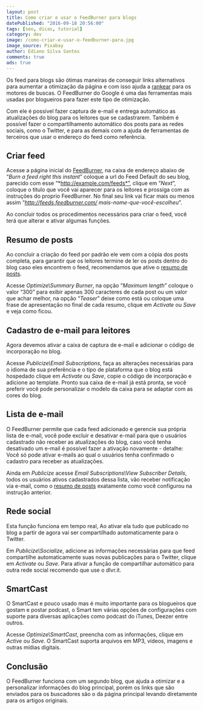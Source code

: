 ```yaml
---
layout: post
title: Como criar e usar o FeedBurner para blogs
datePublished: "2016-09-18 20:56:00"
tags: [seo, dicas, tutorial]
category: dev
image: /como-criar-e-usar-o-feedburner-para.jpg
image_source: Pixabay
author: Ediano Silva Santos
comments: true
ads: true
---
```


Os feed para blogs são ótimas maneiras de conseguir links alternativos para aumentar a otimização da página e com isso ajuda a <a href="https://www.insideblock.com/blog/ranking-melhorar-experiencia-das.html" target="_blank" rel="noopener">rankear</a> para os motores de buscas. O FeedBurner do Google é uma das ferramentas mais usadas por blogueiros para fazer este tipo de otimização.

Com ele é possível fazer captura de e-mail e entrega automático as atualizações do blog para os leitores que se cadastrarem. Também é possível fazer o compartilhamento automático dos posts para as redes sociais, como o Twitter, e para as demais com a ajuda de ferramentas de terceiros que usar o endereço do feed como referência.

## Criar feed
Acesse a página inicial do <a href="http://feedburner.google.com/"  target="_blank" rel="nofollow noopener noreferrer">FeedBurner</a>, na caixa de endereço abaixo de “*Burn a feed right this instant*” coloque a url do Feed Default do seu blog, parecido com esse “*http://example.com/feeds*”, clique em “*Next*”, coloque o titulo que você vai aparecer para os leitores e prossiga com as instruções do proprio FeedBurner. No final seu link vai ficar mais ou menos assim “*http://feeds.feedburner.com/ mais-nome-que-você-escolheu*”.

Ao concluir todos os procedimentos necessários para criar o feed, você terá que alterar e ativar algumas funções.

## Resumo de posts
Ao concluir a criação do feed por padrão ele vem com a cópia dos posts completa, para garantir que os leitores termine de ler os posts dentro do blog caso eles encontrem o feed, recomendamos que ative o <a href="https://www.insideblock.com/blog/resumo-de-postagem-automatico-com.html" target="_blank" rel="noopener">resumo de posts</a>.

Acesse *Optimize\Summary Burner*, na opção “*Maximum length*” coloque o valor “300” para exibir apenas 300 caracteres de cada post ou um valor que achar melhor, na opção “*Teaser*” deixe como está ou coloque uma frase de apresentação no final de cada resumo, clique em *Activate* ou *Save* e veja como ficou.

## Cadastro de e-mail para leitores
Agora devemos ativar a caixa de captura de e-mail e adicionar o código de incorporação no blog.

Acesse *Publicize\Email Subscriptions*, faça as alterações necessárias para o idioma de sua preferência e o tipo de plataforma que o blog está hospedado clique em *Activate* ou *Save*, copie o código de incorporação e adicione ao template. Pronto sua caixa de e-mail já está pronta, se você preferir você pode personalizar o modelo da caixa para se adaptar com as cores do blog.

## Lista de e-mail
O FeedBurner permite que cada feed adicionado e gerencie sua própria lista de e-mail, você pode excluir e desativar e-mail para que o usuários cadastrado não receber as atualizações do blog, caso você tenha desativado um e-mail é possível fazer a ativação novamente - detalhe: Você só pode ativar e-mails ao qual o usuários tenha confirmado o cadastro para receber as atualizações.

Ainda em *Publicize* acesse *Email Subscriptions\View Subscriber Details*, todos os usuários ativos cadastrados dessa lista, vão receber notificação via e-mail, como o <a href="https://www.insideblock.com/blog/resumo-de-postagem-automatico-com.html" target="_blank" rel="noopener">resumo de posts</a> exatamente como você configurou na instrução anterior.

## Rede social
Esta função funciona em tempo real, Ao ativar ela tudo que publicado no blog a partir de agora vai ser compartilhado automaticamente para o Twitter.

Em *Publicize\Socialize*, adicione as informações necessárias para que feed compartilhe automaticamente suas novas publicações para o Twitter, clique em *Activate* ou *Save*. Para ativar a função de compartilhar automático para outra rede social recomendo que use o dlvr.it.

## SmartCast
O SmartCast e pouco usado mas é muito importante para os blogueiros que gostam e postar podcast, o Smart tem várias opções de configurações com suporte para diversas aplicações como podcast do iTunes, Deezer entre outros.

Acesse *Optimize\SmartCast*, preencha com as informações, clique em *Active* ou *Save*. O SmartCast suporta arquivos em MP3, vídeos, imagens e outras mídias digitais.

## Conclusão
O FeedBurner funciona com um segundo blog, que ajuda a otimizar e a personalizar informações do blog principal, porém os links que são enviados para os buscadores são o da página principal levando diretamente para os artigos originais.